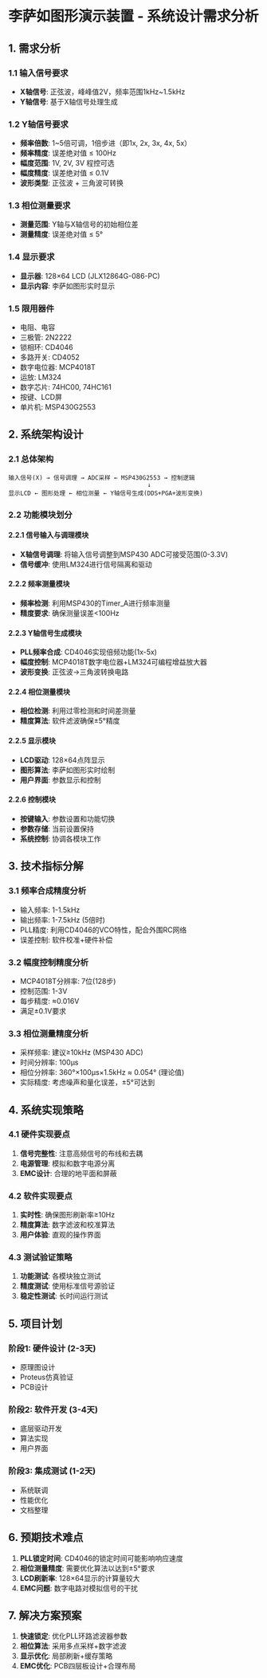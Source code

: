 # 李萨如图形演示装置 - 系统设计需求分析

## 1. 需求分析

### 1.1 输入信号要求
- **X轴信号**: 正弦波，峰峰值2V，频率范围1kHz~1.5kHz
- **Y轴信号**: 基于X轴信号处理生成

### 1.2 Y轴信号要求
- **频率倍数**: 1~5倍可调，1倍步进（即1x, 2x, 3x, 4x, 5x）
- **频率精度**: 误差绝对值 ≤ 100Hz
- **幅度范围**: 1V, 2V, 3V 程控可选
- **幅度精度**: 误差绝对值 ≤ 0.1V
- **波形类型**: 正弦波 + 三角波可转换

### 1.3 相位测量要求
- **测量范围**: Y轴与X轴信号的初始相位差
- **测量精度**: 误差绝对值 ≤ 5°

### 1.4 显示要求
- **显示器**: 128×64 LCD (JLX12864G-086-PC)
- **显示内容**: 李萨如图形实时显示

### 1.5 限用器件
- 电阻、电容
- 三极管: 2N2222
- 锁相环: CD4046
- 多路开关: CD4052
- 数字电位器: MCP4018T
- 运放: LM324
- 数字芯片: 74HC00, 74HC161
- 按键、LCD屏
- 单片机: MSP430G2553

## 2. 系统架构设计

### 2.1 总体架构
```
输入信号(X) → 信号调理 → ADC采样 ← MSP430G2553 → 控制逻辑
                                       ↓
显示LCD ← 图形处理 ← 相位测量 ← Y轴信号生成(DDS+PGA+波形变换)
```

### 2.2 功能模块划分

#### 2.2.1 信号输入与调理模块
- **X轴信号调理**: 将输入信号调整到MSP430 ADC可接受范围(0-3.3V)
- **信号缓冲**: 使用LM324进行信号隔离和驱动

#### 2.2.2 频率测量模块
- **频率检测**: 利用MSP430的Timer_A进行频率测量
- **精度要求**: 确保测量误差<100Hz

#### 2.2.3 Y轴信号生成模块
- **PLL频率合成**: CD4046实现倍频功能(1x-5x)
- **幅度控制**: MCP4018T数字电位器+LM324可编程增益放大器
- **波形变换**: 正弦波→三角波转换电路

#### 2.2.4 相位测量模块
- **相位检测**: 利用过零检测和时间差测量
- **精度算法**: 软件滤波确保±5°精度

#### 2.2.5 显示模块
- **LCD驱动**: 128×64点阵显示
- **图形算法**: 李萨如图形实时绘制
- **用户界面**: 参数显示和控制

#### 2.2.6 控制模块
- **按键输入**: 参数设置和功能切换
- **参数存储**: 当前设置保持
- **系统控制**: 协调各模块工作

## 3. 技术指标分解

### 3.1 频率合成精度分析
- 输入频率: 1-1.5kHz
- 输出频率: 1-7.5kHz (5倍时)
- PLL精度: 利用CD4046的VCO特性，配合外围RC网络
- 误差控制: 软件校准+硬件补偿

### 3.2 幅度控制精度分析
- MCP4018T分辨率: 7位(128步)
- 控制范围: 1-3V
- 每步精度: ≈0.016V
- 满足±0.1V要求

### 3.3 相位测量精度分析
- 采样频率: 建议≥10kHz (MSP430 ADC)
- 时间分辨率: 100μs
- 相位分辨率: 360°×100μs×1.5kHz ≈ 0.054° (理论值)
- 实际精度: 考虑噪声和量化误差，±5°可达到

## 4. 系统实现策略

### 4.1 硬件实现要点
1. **信号完整性**: 注意高频信号的布线和去耦
2. **电源管理**: 模拟和数字电源分离
3. **EMC设计**: 合理的地平面和屏蔽

### 4.2 软件实现要点
1. **实时性**: 确保图形刷新率≥10Hz
2. **精度算法**: 数字滤波和校准算法
3. **用户体验**: 直观的操作界面

### 4.3 测试验证策略
1. **功能测试**: 各模块独立测试
2. **精度测试**: 使用标准信号源验证
3. **稳定性测试**: 长时间运行测试

## 5. 项目计划

### 阶段1: 硬件设计 (2-3天)
- 原理图设计
- Proteus仿真验证
- PCB设计

### 阶段2: 软件开发 (3-4天)
- 底层驱动开发
- 算法实现
- 用户界面

### 阶段3: 集成测试 (1-2天)
- 系统联调
- 性能优化
- 文档整理

## 6. 预期技术难点

1. **PLL锁定时间**: CD4046的锁定时间可能影响响应速度
2. **相位测量精度**: 需要优化算法以达到±5°要求
3. **LCD刷新率**: 128×64显示的计算量较大
4. **EMC问题**: 数字电路对模拟信号的干扰

## 7. 解决方案预案

1. **快速锁定**: 优化PLL环路滤波器参数
2. **相位算法**: 采用多点采样+数字滤波
3. **显示优化**: 局部刷新+缓存策略
4. **EMC优化**: PCB四层板设计+合理布局